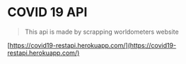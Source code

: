 # COVID 19 API

> This api is made by scrapping worldometers website

[https://covid19-restapi.herokuapp.com/](https://covid19-restapi.herokuapp.com/)

